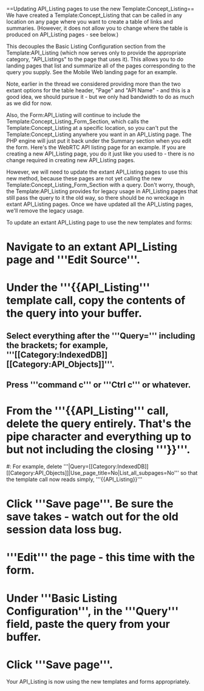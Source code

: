 ==Updating API_Listing pages to use the new Template:Concept_Listing==
We have created a Template:Concept_Listing that can be called in any location on any page where you want to create a table of links and summaries. (However, it does not allow you to change where the table is produced on API_Listing pages - see below.)

This decouples the Basic Listing Configuration section from the Template:API_Listing (which now serves only to provide the appropriate category, "API_Listings" to the page that uses it). This allows you to do landing pages that list and summarize all of the pages corresponding to the query you supply. See the Mobile Web landing page for an example.

Note, earlier in the thread we considered providing more than the two extant options for the table header, "Page" and "API Name" - and this is a good idea, we should pursue it - but we only had bandwidth to do as much as we did for now.

Also, the Form:API_Listing will continue to include the Template:Concept_Listing_Form_Section, which calls the Template:Concept_Listing at a specific location, so you can't put the Template:Concept_Listing anywhere you want in an API_Listing page. The PHP engine will just put it back under the Summary section when you edit the form. Here's the WebRTC API listing page for an example. If you are creating a new API_Listing page, you do it just like you used to - there is no change required in creating new API_Listing pages.

However, we will need to update the extant API_Listing pages to use this new method, because these pages are not yet calling the new Template:Concept_Listing_Form_Section with a query. Don't worry, though, the Template:API_Listing provides for legacy usage in API_Listing pages that still pass the query to it the old way, so there should be no wreckage in extant API_Listing pages. Once we have updated all the API_Listing pages, we'll remove the legacy usage.

To update an extant API_Listing page to use the new templates and forms:

# Navigate to an extant API_Listing page and '''Edit Source'''.
#  Under the '''<nowiki>{{API_Listing</nowiki>''' template call, copy the contents of the query into your buffer.
## Select everything after the '''Query=''' including the brackets; for example, '''<nowiki>[[Category:IndexedDB]][[Category:API_Objects]]</nowiki>'''.
## Press '''command c''' or '''Ctrl c''' or whatever.
# From the '''<nowiki>{{API_Listing<nowiki>''' call, delete the query entirely. That's the pipe character and everything up to but not including the closing '''}}'''.
#: For example, delete '''<nowiki>|Query=[[Category:IndexedDB]][[Category:API_Objects]]|Use_page_title=No|List_all_subpages=No</nowiki>''' so that the template call now reads simply, '''<nowiki>{{API_Listing}}</nowiki>'''
# Click '''Save page'''. Be sure the save takes - watch out for the old session data loss bug.
# '''Edit''' the page - this time with the form.
# Under '''Basic Listing Configuration''', in the '''Query''' field, paste the query from your buffer.
# Click '''Save page'''.
Your API_Listing is now using the new templates and forms appropriately.
